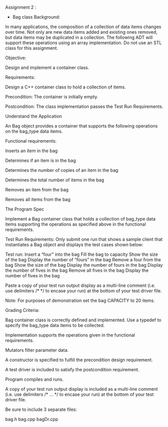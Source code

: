 Assignment 2 : 
- Bag class
Background:
 
In many applications, the composition of a collection of data items changes over time.  Not only are new data items added and existing ones removed, but data items may be duplicated in a collection.  The following ADT will support these operations using an array implementation.  Do not use an STL class for this assignment.
 
Objective:
 
Design and implement a container class.

Requirements:

Design a C++ container class to hold a collection of items.

Precondition:  The container is initially empty.

Postcondition:  The class implementation passes the Test Run Requirements.

Understand the Application

An Bag object provides a container that supports the following operations on the bag_type data items.

Functional requirements:


Inserts an item in the bag

Determines if an item is in the bag

Determines the number of copies of an item in the bag

Determines the total number of items in the bag

Removes an item from the bag

Removes all items from the bag

The Program Spec

Implement a Bag container class that holds a collection of bag_type data items supporting the operations as specified above in the functional requirements.  

Test Run Requirements:  Only submit one run that shows a sample client that instantiates a Bag object and displays the test cases shown below:

Test run:
Insert a “four” into the bag
Fill the bag to capacity
Show the size of the bag
Display the number of “fours” in the bag
Remove a four from the bag
Show the size of the bag
Display the number of fours in the bag
Display the number of fives in the bag
Remove all fives in the bag
Display the number of fives in the bag

Paste a copy of your test run output display as a multi-line comment (i.e. use delimiters /*  */ to encase your run) at the bottom of your test driver file.

Note:  For purposes of demonstration set the bag CAPACITY to 20 items.

Grading Criteria:

Bag container class is correctly defined and implemented.  Use a typedef to specify the bag_type data items to be collected.

Implementation supports the operations given in the functional requirements. 

Mutators filter parameter data.

A constructor is specified to fulfill the precondition design requirement.

A test driver is included to satisfy the postcondition requirement. 

Program compiles and runs.

A copy of your test run output display is included as a multi-line comment (i.e. use delimiters /* … */ to encase your run) at the bottom of your test driver file.

Be sure to include 3 separate files:

bag.h 
bag.cpp
bagDr.cpp
